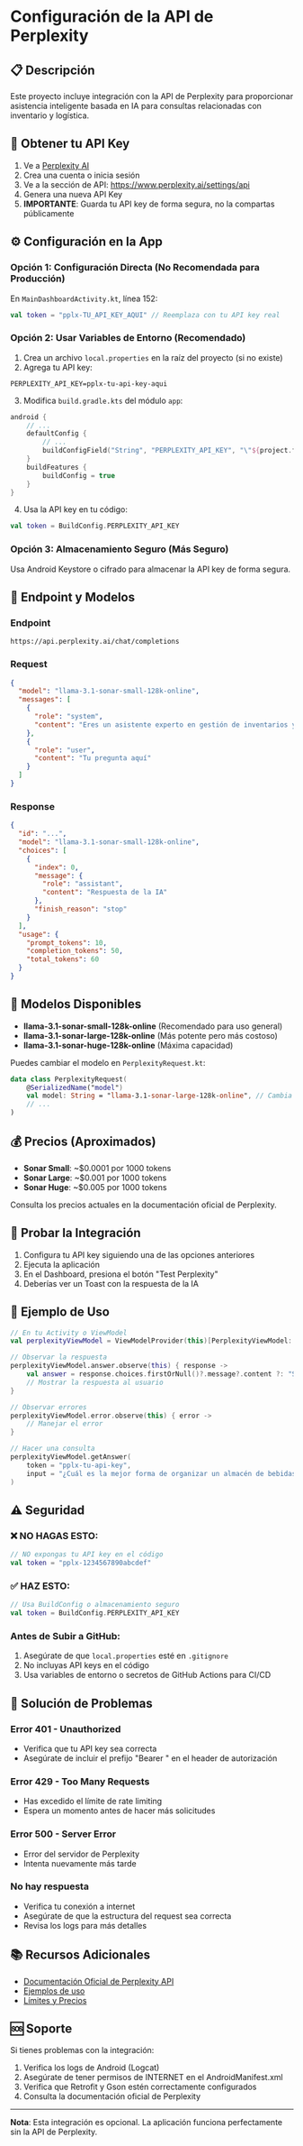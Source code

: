 # Configuración de la API de Perplexity

## 📋 Descripción

Este proyecto incluye integración con la API de Perplexity para proporcionar asistencia inteligente basada en IA para
consultas relacionadas con inventario y logística.

## 🔑 Obtener tu API Key

1. Ve a [Perplexity AI](https://www.perplexity.ai/)
2. Crea una cuenta o inicia sesión
3. Ve a la sección de API: https://www.perplexity.ai/settings/api
4. Genera una nueva API Key
5. **IMPORTANTE**: Guarda tu API key de forma segura, no la compartas públicamente

## ⚙️ Configuración en la App

### Opción 1: Configuración Directa (No Recomendada para Producción)

En `MainDashboardActivity.kt`, línea 152:

```kotlin
val token = "pplx-TU_API_KEY_AQUI" // Reemplaza con tu API key real
```

### Opción 2: Usar Variables de Entorno (Recomendado)

1. Crea un archivo `local.properties` en la raíz del proyecto (si no existe)
2. Agrega tu API key:

```properties
PERPLEXITY_API_KEY=pplx-tu-api-key-aqui
```

3. Modifica `build.gradle.kts` del módulo `app`:

```kotlin
android {
    // ...
    defaultConfig {
        // ...
        buildConfigField("String", "PERPLEXITY_API_KEY", "\"${project.findProperty("PERPLEXITY_API_KEY") ?: ""}\"")
    }
    buildFeatures {
        buildConfig = true
    }
}
```

4. Usa la API key en tu código:

```kotlin
val token = BuildConfig.PERPLEXITY_API_KEY
```

### Opción 3: Almacenamiento Seguro (Más Seguro)

Usa Android Keystore o cifrado para almacenar la API key de forma segura.

## 📡 Endpoint y Modelos

### Endpoint

```
https://api.perplexity.ai/chat/completions
```

### Request

```json
{
  "model": "llama-3.1-sonar-small-128k-online",
  "messages": [
    {
      "role": "system",
      "content": "Eres un asistente experto en gestión de inventarios y logística."
    },
    {
      "role": "user",
      "content": "Tu pregunta aquí"
    }
  ]
}
```

### Response

```json
{
  "id": "...",
  "model": "llama-3.1-sonar-small-128k-online",
  "choices": [
    {
      "index": 0,
      "message": {
        "role": "assistant",
        "content": "Respuesta de la IA"
      },
      "finish_reason": "stop"
    }
  ],
  "usage": {
    "prompt_tokens": 10,
    "completion_tokens": 50,
    "total_tokens": 60
  }
}
```

## 🎯 Modelos Disponibles

- **llama-3.1-sonar-small-128k-online** (Recomendado para uso general)
- **llama-3.1-sonar-large-128k-online** (Más potente pero más costoso)
- **llama-3.1-sonar-huge-128k-online** (Máxima capacidad)

Puedes cambiar el modelo en `PerplexityRequest.kt`:

```kotlin
data class PerplexityRequest(
    @SerializedName("model")
    val model: String = "llama-3.1-sonar-large-128k-online", // Cambia aquí
    // ...
)
```

## 💰 Precios (Aproximados)

- **Sonar Small**: ~$0.0001 por 1000 tokens
- **Sonar Large**: ~$0.001 por 1000 tokens
- **Sonar Huge**: ~$0.005 por 1000 tokens

Consulta los precios actuales en la documentación oficial de Perplexity.

## 🧪 Probar la Integración

1. Configura tu API key siguiendo una de las opciones anteriores
2. Ejecuta la aplicación
3. En el Dashboard, presiona el botón "Test Perplexity"
4. Deberías ver un Toast con la respuesta de la IA

## 📝 Ejemplo de Uso

```kotlin
// En tu Activity o ViewModel
val perplexityViewModel = ViewModelProvider(this)[PerplexityViewModel::class.java]

// Observar la respuesta
perplexityViewModel.answer.observe(this) { response ->
    val answer = response.choices.firstOrNull()?.message?.content ?: "Sin respuesta"
    // Mostrar la respuesta al usuario
}

// Observar errores
perplexityViewModel.error.observe(this) { error ->
    // Manejar el error
}

// Hacer una consulta
perplexityViewModel.getAnswer(
    token = "pplx-tu-api-key",
    input = "¿Cuál es la mejor forma de organizar un almacén de bebidas?"
)
```

## ⚠️ Seguridad

### ❌ NO HAGAS ESTO:

```kotlin
// NO expongas tu API key en el código
val token = "pplx-1234567890abcdef" 
```

### ✅ HAZ ESTO:

```kotlin
// Usa BuildConfig o almacenamiento seguro
val token = BuildConfig.PERPLEXITY_API_KEY
```

### Antes de Subir a GitHub:

1. Asegúrate de que `local.properties` esté en `.gitignore`
2. No incluyas API keys en el código
3. Usa variables de entorno o secretos de GitHub Actions para CI/CD

## 🔧 Solución de Problemas

### Error 401 - Unauthorized

- Verifica que tu API key sea correcta
- Asegúrate de incluir el prefijo "Bearer " en el header de autorización

### Error 429 - Too Many Requests

- Has excedido el límite de rate limiting
- Espera un momento antes de hacer más solicitudes

### Error 500 - Server Error

- Error del servidor de Perplexity
- Intenta nuevamente más tarde

### No hay respuesta

- Verifica tu conexión a internet
- Asegúrate de que la estructura del request sea correcta
- Revisa los logs para más detalles

## 📚 Recursos Adicionales

- [Documentación Oficial de Perplexity API](https://docs.perplexity.ai/)
- [Ejemplos de uso](https://docs.perplexity.ai/examples)
- [Límites y Precios](https://docs.perplexity.ai/pricing)

## 🆘 Soporte

Si tienes problemas con la integración:

1. Verifica los logs de Android (Logcat)
2. Asegúrate de tener permisos de INTERNET en el AndroidManifest.xml
3. Verifica que Retrofit y Gson estén correctamente configurados
4. Consulta la documentación oficial de Perplexity

---

**Nota**: Esta integración es opcional. La aplicación funciona perfectamente sin la API de Perplexity.

